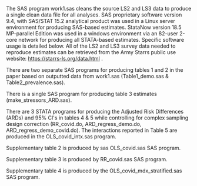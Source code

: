 The SAS program work1.sas cleans the source LS2 and LS3 data to produce a single clean data file for all analyses. SAS proprietary software version 9.4, with SAS/STAT 15.2 analytical product was used in a Linux server environment for producing SAS-based estimates. StataNow version 18.5 MP-parallel Edition was used in a windows environment via an 82-user 2-core network for producing all STATA-based estimates. Specific software usage is detailed below. All of the LS2 and LS3 survey data needed to reproduce estimates can be retrieved from the Army Starrs public use website: https://starrs-ls.org/data.html . 

There are two separate SAS programs for producing tables 1 and 2 in the paper based on outputted data from work1.sas (Table1_demo.sas & Table2_prevalence.sas).

There is a single SAS program for producing table 3 estimates (make_stressors_ARD.sas).

There are 3 STATA programs for producing the Adjusted Risk Differences (ARDs) and 95% CI's in tables 4 & 5 while controlling for complex sampling design correction (RR_covid.do, ARD_regress_demo.do, ARD_regress_demo_covid.do).
The interactions reported in Table 5 are produced in the OLS_covid_intx.sas program.

Supplementary table 2 is produced by sas OLS_covid.sas SAS program.

Supplementary table 3 is produced by RR_covid.sas SAS program.

Supplementary table 4 is produced by the OLS_covid_mdx_stratified.sas SAS program.
